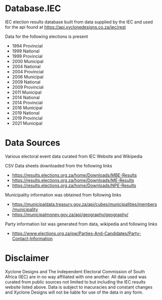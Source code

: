 # Database.IEC
IEC election results database built from data supplied by the IEC and used for the api found at https://api.xyclonedesigns.co.za/iec/rest

Data for the following elections is present
- 1994 Provincial
- 1999 National 
- 1999 Provincial 
- 2000 Municipal 
- 2004 National 
- 2004 Provincial 
- 2006 Municipal 
- 2009 National 
- 2009 Provincial 
- 2011 Municipal 
- 2014 National 
- 2014 Provincial 
- 2016 Municipal 
- 2019 National 
- 2019 Provincial 
- 2021 Municipal 

# Data Sources

Various electoral event data curated from IEC Website and Wikipedia

CSV Data sheets downloaded from the following links

- https://results.elections.org.za/home/Downloads/MBE-Results
- https://results.elections.org.za/home/Downloads/ME-Results
- https://results.elections.org.za/home/Downloads/NPE-Results

Municipality information was obtained from following links

- https://municipaldata.treasury.gov.za/api/cubes/municipalities/members/municipality
- https://municipalmoney.gov.za/api/geography/geography/

Party information list was generated from data, wikipedia and following links

- https://www.elections.org.za/pw/Parties-And-Candidates/Party-Contact-Information  

# Disclaimer

Xyclone Designs and The Independent Electoral Commission of South Africa (IEC) are in no way affiliated with one another. All data used was curated from public sources not limited to but including the IEC results website listed above. Data is subject to inacuracies and constant changes and Xyclone Designs will not be liable for use of the data in any form.

